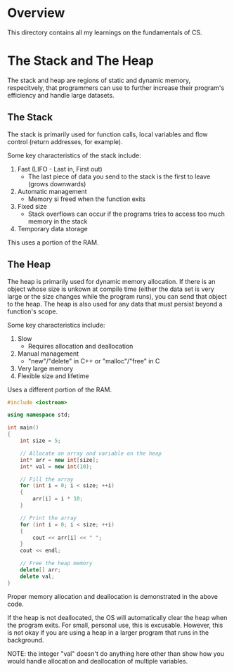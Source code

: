 # Overview

This directory contains all my learnings on the fundamentals of CS. 

# The Stack and The Heap

The stack and heap are regions of static and dynamic memory, respecitvely, that programmers can use to further increase their program's efficiency and handle large datasets.

## The Stack

The stack is primarily used for function calls, local variables and flow control (return addresses, for example). 

Some key characteristics of the stack include:

1. Fast (LIFO - Last in, First out)
    - The last piece of data you send to the stack is the first to leave (grows downwards)
2. Automatic management
    - Memory si freed when the function exits
3. Fixed size
    - Stack overflows can occur if the programs tries to access too much memory in the stack
4. Temporary data storage

This uses a portion of the RAM.

## The Heap

The heap is primarily used for dynamic memory allocation. If there is an object whose size is unkown at compile time (either the data set is very large or the size changes while the program runs), you can send that object to the heap. The heap is also used for any data that must persist beyond a function's scope.

Some key characteristics include:

1. Slow
    - Requires allocation and deallocation
2. Manual management
    - "new"/"delete" in C++ or "malloc"/"free" in C
3. Very large memory
4. Flexible size and lifetime

Uses a different portion of the RAM.

```cpp
#include <iostream>

using namespace std;

int main()
{
    int size = 5;

    // Allocate an array and variable on the heap
    int* arr = new int[size];
    int* val = new int(10);

    // Fill the array
    for (int i = 0; i < size; ++i)
    {
        arr[i] = i * 10;
    }

    // Print the array
    for (int i = 0; i < size; ++i)
    {
        cout << arr[i] << " ";
    }
    cout << endl;

    // Free the heap memory
    delete[] arr;
    delete val;
}
```

Proper memory allocation and deallocation is demonstrated in the above code.

If the heap is not deallocated, the OS will automatically clear the heap when the program exits. For small, personal use, this is excusable. However, this is not okay if you are using a heap in a larger program that runs in the background.

NOTE: the integer "val" doesn't do anything here other than show how you would handle allocation and deallocation of multiple variables. 

